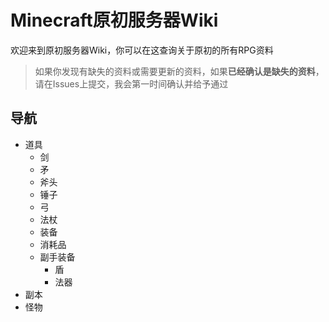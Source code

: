 # Minecraft原初服务器Wiki
欢迎来到原初服务器Wiki，你可以在这查询关于原初的所有RPG资料

>如果你发现有缺失的资料或需要更新的资料，如果**已经确认是缺失的资料**，请在Issues上提交，我会第一时间确认并给予通过

## 导航
* 道具
  * 剑
  * 矛
  * 斧头
  * 锤子
  * 弓
  * 法杖
  * 装备
  * 消耗品
  * 副手装备
    * 盾
    * 法器
* 副本
* 怪物
